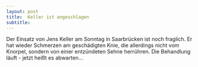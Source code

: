 ```yaml
---
layout: post
title:  Keller ist angeschlagen
subtitle:  
---
```


Der Einsatz von Jens Keller am Sonntag in Saarbrücken ist noch fraglich. Er hat wieder Schmerzen am geschädigten Knie, die allerdings nicht vom Knorpel, sondern von einer entzündeten Sehne herrühren. Die Behandlung läuft - jetzt heißt es abwarten...



